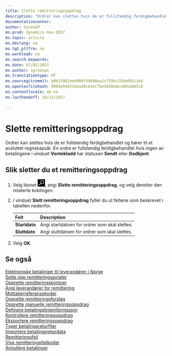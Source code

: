 ```yaml
---
title: Slette remitteringsoppdrag
description: "Ordrer kan slettes hvis de er fullstendig ferdigbehandlet og hører til et avsluttet regnskapsår. En ordre er fullstendig ferdigbehandlet hvis ingen av betalingene i vinduet **Ventekladd** har statusen **Sendt** eller **Godkjent**."
documentationcenter: 
author: SorenGP
ms.prod: dynamics-nav-2017
ms.topic: article
ms.devlang: na
ms.tgt_pltfrm: na
ms.workload: na
ms.search.keywords: 
ms.date: 07/01/2017
ms.author: sgroespe
ms.translationtype: HT
ms.sourcegitcommit: b9b1f062ee6009f34698ea2cf33bc25bdd5b11e4
ms.openlocfilehash: 0960a9d421bead4cb43cfbe3858e8ec065a003c6
ms.contentlocale: nb-no
ms.lasthandoff: 10/23/2017

---
```

# <a name="how-to-delete-remittance-payment-orders"></a>Slette remitteringsoppdrag
Ordrer kan slettes hvis de er fullstendig ferdigbehandlet og hører til et avsluttet regnskapsår. En ordre er fullstendig ferdigbehandlet hvis ingen av betalingene i vinduet **Ventekladd** har statusen **Sendt** eller **Godkjent**.  

## <a name="to-delete-a-remittance-payment-order"></a>Slik sletter du et remitteringsoppdrag  

1.  Velg ikonet ![Søk etter side eller rapport](../../media/ui-search/search_small.png "Søk etter side eller rapport"), angi **Slette remitteringsoppdrag**, og velg deretter den relaterte koblingen.  
2.  I vinduet **Slett remitteringsoppdrag** fyller du ut feltene som beskrevet i tabellen nedenfor.  

    |Felt|Description|  
    |---------------------------------|---------------------------------------|  
    |**Startdato**|Angi startdatoen for ordrer som skal slettes.|  
    |**Sluttdato**|Angi sluttdatoen for ordrer som skal slettes.|  

3.  Velg **OK**.  

## <a name="see-also"></a>Se også  
 [Elektroniske betalinger til leverandører i Norge](electronic-payments-to-vendors-in-norway.md)   
 [Sette opp remitteringsavtaler](how-to-set-up-remittance-agreements.md)   
 [Opprette remitteringskontoer](how-to-create-remittance-accounts.md)   
 [Angi leverandører for remittering](how-to-set-up-vendors-for-remittance.md)   
 [Mottakerreferansekoder](recipient-reference-codes.md)   
 [Opprette remitteringsforslag](how-to-create-remittance-suggestions.md)   
 [Opprette manuelle remitteringsoppdrag](how-to-create-manual-remittance-payments.md)   
 [Definere betalingslinjeinformasjon](how-to-set-up-payment-line-information.md)   
 [Kontrollere remitteringsoppdrag](how-to-test-remittance-payments.md)   
 [Eksportere remitteringsoppdrag](how-to-export-remittance-payments.md)   
 [Typer betalingsreturfiler](types-of-payment-returns-files.md)   
 [Importere betalingsreturdata](how-to-import-payment-return-data.md)   
 [Remitteringsfeil](remittance-errors.md)   
 [Vise remitteringsfeilkoder](how-to-view-remittance-error-codes.md)   
 [Annullere betalinger](how-to-cancel-payments.md)

